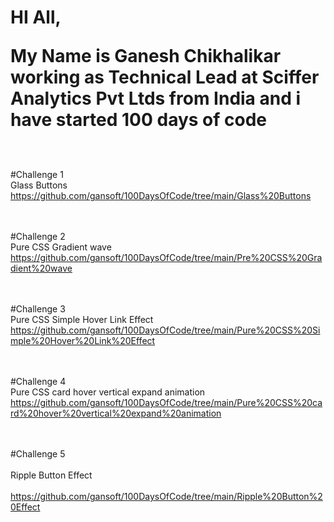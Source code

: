 <h1>HI All,<br>

My Name is Ganesh Chikhalikar working as Technical Lead at Sciffer Analytics Pvt Ltds from India and i have started 100 days of code</h1>
<br><br>
#Challenge 1 <br>
Glass Buttons <br>
https://github.com/gansoft/100DaysOfCode/tree/main/Glass%20Buttons

<br><br>
#Challenge 2 <br>
Pure CSS Gradient wave <br>
https://github.com/gansoft/100DaysOfCode/tree/main/Pre%20CSS%20Gradient%20wave

<br><br>
#Challenge 3 <br>
Pure CSS Simple Hover Link Effect <br>
https://github.com/gansoft/100DaysOfCode/tree/main/Pure%20CSS%20Simple%20Hover%20Link%20Effect

<br><br>
#Challenge 4 <br>
Pure CSS card hover vertical expand animation <br>
https://github.com/gansoft/100DaysOfCode/tree/main/Pure%20CSS%20card%20hover%20vertical%20expand%20animation

<br><br>
#Challenge 5 <br><br>
Ripple Button Effect<br><br>
https://github.com/gansoft/100DaysOfCode/tree/main/Ripple%20Button%20Effect

